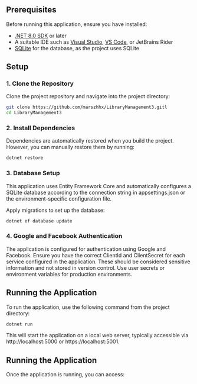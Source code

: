 # <ApplicationName>

<Description of the application>

## Prerequisites

Before running this application, ensure you have installed:

- [.NET 8.0 SDK](https://dotnet.microsoft.com/download/dotnet/8.0) or later
- A suitable IDE such as [Visual Studio](https://visualstudio.microsoft.com/), [VS Code](https://code.visualstudio.com/), or JetBrains Rider
- [SQLite](https://www.sqlite.org/index.html) for the database, as the project uses SQLite

## Setup

### 1. Clone the Repository

Clone the project repository and navigate into the project directory:

```bash
git clone https://github.com/marszhhx/LibraryManagement3.gitl
cd LibraryManagement3
```


### 2. Install Dependencies
Dependencies are automatically restored when you build the project. However, you can manually restore them by running:

```bash
dotnet restore
```

### 3. Database Setup
This application uses Entity Framework Core and automatically configures a SQLite database according to the connection string in appsettings.json or the environment-specific configuration file.

Apply migrations to set up the database:

```bash
dotnet ef database update
```

### 4. Google and Facebook Authentication
   The application is configured for authentication using Google and Facebook. Ensure you have the correct ClientId and ClientSecret for each service configured in the application. These should be considered sensitive information and not stored in version control. Use user secrets or environment variables for production environments.

## Running the Application
To run the application, use the following command from the project directory:

```bash
dotnet run
```

This will start the application on a local web server, typically accessible via http://localhost:5000 or https://localhost:5001.

## Running the Application
Once the application is running, you can access:
